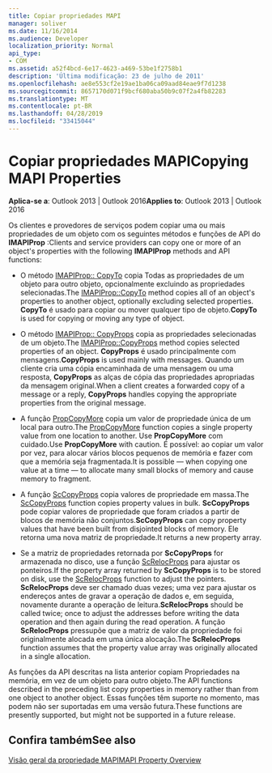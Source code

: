 ```yaml
---
title: Copiar propriedades MAPI
manager: soliver
ms.date: 11/16/2014
ms.audience: Developer
localization_priority: Normal
api_type:
- COM
ms.assetid: a52f4bcd-6e17-4623-a469-53be1f2758b1
description: 'Última modificação: 23 de julho de 2011'
ms.openlocfilehash: ae8e553cf2e19ae1ba06ca09aad84eae9f7d1238
ms.sourcegitcommit: 8657170d071f9bcf680aba50b9c07f2a4fb82283
ms.translationtype: MT
ms.contentlocale: pt-BR
ms.lasthandoff: 04/28/2019
ms.locfileid: "33415044"
---
```

# <a name="copying-mapi-properties"></a><span data-ttu-id="b9021-103">Copiar propriedades MAPI</span><span class="sxs-lookup"><span data-stu-id="b9021-103">Copying MAPI Properties</span></span>

  
  
<span data-ttu-id="b9021-104">**Aplica-se a**: Outlook 2013 | Outlook 2016</span><span class="sxs-lookup"><span data-stu-id="b9021-104">**Applies to**: Outlook 2013 | Outlook 2016</span></span> 
  
<span data-ttu-id="b9021-105">Os clientes e provedores de serviços podem copiar uma ou mais propriedades de um objeto com os seguintes métodos e funções de API do **IMAPIProp** :</span><span class="sxs-lookup"><span data-stu-id="b9021-105">Clients and service providers can copy one or more of an object's properties with the following **IMAPIProp** methods and API functions:</span></span> 
  
- <span data-ttu-id="b9021-106">O método [IMAPIProp:: CopyTo](imapiprop-copyto.md) copia Todas as propriedades de um objeto para outro objeto, opcionalmente excluindo as propriedades selecionadas.</span><span class="sxs-lookup"><span data-stu-id="b9021-106">The [IMAPIProp::CopyTo](imapiprop-copyto.md) method copies all of an object's properties to another object, optionally excluding selected properties.</span></span> <span data-ttu-id="b9021-107">**CopyTo** é usado para copiar ou mover qualquer tipo de objeto.</span><span class="sxs-lookup"><span data-stu-id="b9021-107">**CopyTo** is used for copying or moving any type of object.</span></span> 
    
- <span data-ttu-id="b9021-108">O método [IMAPIProp:: CopyProps](imapiprop-copyprops.md) copia as propriedades selecionadas de um objeto.</span><span class="sxs-lookup"><span data-stu-id="b9021-108">The [IMAPIProp::CopyProps](imapiprop-copyprops.md) method copies selected properties of an object.</span></span> <span data-ttu-id="b9021-109">**CopyProps** é usado principalmente com mensagens.</span><span class="sxs-lookup"><span data-stu-id="b9021-109">**CopyProps** is used mainly with messages.</span></span> <span data-ttu-id="b9021-110">Quando um cliente cria uma cópia encaminhada de uma mensagem ou uma resposta, **CopyProps** as alças de cópia das propriedades apropriadas da mensagem original.</span><span class="sxs-lookup"><span data-stu-id="b9021-110">When a client creates a forwarded copy of a message or a reply, **CopyProps** handles copying the appropriate properties from the original message.</span></span> 
    
- <span data-ttu-id="b9021-111">A função [PropCopyMore](propcopymore.md) copia um valor de propriedade única de um local para outro.</span><span class="sxs-lookup"><span data-stu-id="b9021-111">The [PropCopyMore](propcopymore.md) function copies a single property value from one location to another.</span></span> <span data-ttu-id="b9021-112">Use **PropCopyMore** com cuidado.</span><span class="sxs-lookup"><span data-stu-id="b9021-112">Use **PropCopyMore** with caution.</span></span> <span data-ttu-id="b9021-113">É possível: ao copiar um valor por vez, para alocar vários blocos pequenos de memória e fazer com que a memória seja fragmentada.</span><span class="sxs-lookup"><span data-stu-id="b9021-113">It is possible — when copying one value at a time — to allocate many small blocks of memory and cause memory to fragment.</span></span> 
    
- <span data-ttu-id="b9021-114">A função [ScCopyProps](sccopyprops.md) copia valores de propriedade em massa.</span><span class="sxs-lookup"><span data-stu-id="b9021-114">The [ScCopyProps](sccopyprops.md) function copies property values in bulk.</span></span> <span data-ttu-id="b9021-115">**ScCopyProps** pode copiar valores de propriedade que foram criados a partir de blocos de memória não conjuntos.</span><span class="sxs-lookup"><span data-stu-id="b9021-115">**ScCopyProps** can copy property values that have been built from disjointed blocks of memory.</span></span> <span data-ttu-id="b9021-116">Ele retorna uma nova matriz de propriedade.</span><span class="sxs-lookup"><span data-stu-id="b9021-116">It returns a new property array.</span></span> 
    
- <span data-ttu-id="b9021-117">Se a matriz de propriedades retornada por **ScCopyProps** for armazenada no disco, use a função [ScRelocProps](screlocprops.md) para ajustar os ponteiros.</span><span class="sxs-lookup"><span data-stu-id="b9021-117">If the property array returned by **ScCopyProps** is to be stored on disk, use the [ScRelocProps](screlocprops.md) function to adjust the pointers.</span></span> <span data-ttu-id="b9021-118">**ScRelocProps** deve ser chamado duas vezes; uma vez para ajustar os endereços antes de gravar a operação de dados e, em seguida, novamente durante a operação de leitura.</span><span class="sxs-lookup"><span data-stu-id="b9021-118">**ScRelocProps** should be called twice; once to adjust the addresses before writing the data operation and then again during the read operation.</span></span> <span data-ttu-id="b9021-119">A função **ScRelocProps** pressupõe que a matriz de valor da propriedade foi originalmente alocada em uma única alocação.</span><span class="sxs-lookup"><span data-stu-id="b9021-119">The **ScRelocProps** function assumes that the property value array was originally allocated in a single allocation.</span></span> 
    
<span data-ttu-id="b9021-120">As funções da API descritas na lista anterior copiam Propriedades na memória, em vez de um objeto para outro objeto.</span><span class="sxs-lookup"><span data-stu-id="b9021-120">The API functions described in the preceding list copy properties in memory rather than from one object to another object.</span></span> <span data-ttu-id="b9021-121">Essas funções têm suporte no momento, mas podem não ser suportadas em uma versão futura.</span><span class="sxs-lookup"><span data-stu-id="b9021-121">These functions are presently supported, but might not be supported in a future release.</span></span>
  
## <a name="see-also"></a><span data-ttu-id="b9021-122">Confira também</span><span class="sxs-lookup"><span data-stu-id="b9021-122">See also</span></span>



[<span data-ttu-id="b9021-123">Visão geral da propriedade MAPI</span><span class="sxs-lookup"><span data-stu-id="b9021-123">MAPI Property Overview</span></span>](mapi-property-overview.md)

